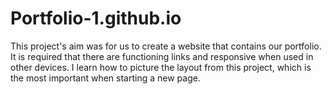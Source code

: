 # Portfolio-1.github.io
This project's aim was for us to create a website that contains our portfolio. It is required that there are functioning links and responsive when used in other devices.  I learn how to picture the layout from this project, which is the most important when starting a new page.